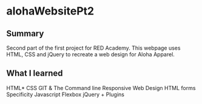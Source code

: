 # alohaWebsitePt2

## Summary

 Second part of the first project for RED Academy. This webpage uses HTML, CSS and jQuery to recreate a web design for Aloha Apparel.

## What I learned

HTML*
CSS
GIT & The Command line
Responsive Web Design
HTML forms
Specificity
Javascript
Flexbox
jQuery + Plugins

